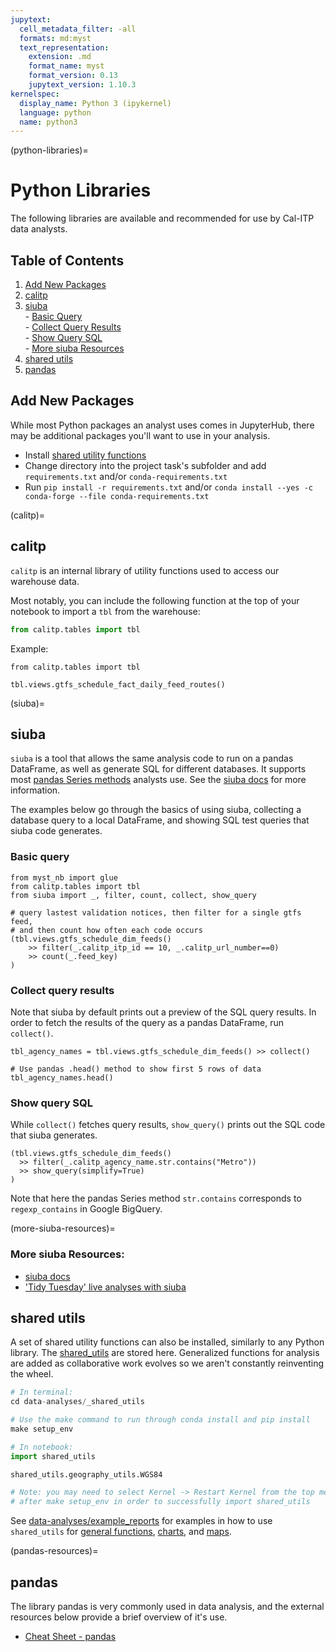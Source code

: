 ```yaml
---
jupytext:
  cell_metadata_filter: -all
  formats: md:myst
  text_representation:
    extension: .md
    format_name: myst
    format_version: 0.13
    jupytext_version: 1.10.3
kernelspec:
  display_name: Python 3 (ipykernel)
  language: python
  name: python3
---
```

(python-libraries)=
# Python Libraries
The following libraries are available and recommended for use by Cal-ITP data analysts.

## Table of Contents
1. [Add New Packages](#add-new-packages)
1. [calitp](#calitp)
1. [siuba](#siuba)
<br> - [Basic Query](#basic-query)
<br> - [Collect Query Results](#collect-query-results)
<br> - [Show Query SQL](#show-query-sql)
<br> - [More siuba Resources](more-siuba-resources)
1. [shared utils](#shared-utils)
1. [pandas](pandas-resources)

## Add New Packages

While most Python packages an analyst uses comes in JupyterHub, there may be additional packages you'll want to use in your analysis.

* Install [shared utility functions](#shared-utils)
* Change directory into the project task's subfolder and add `requirements.txt` and/or `conda-requirements.txt`
* Run `pip install -r requirements.txt` and/or `conda install --yes -c conda-forge --file conda-requirements.txt`


(calitp)=
## calitp
`calitp` is an internal library of utility functions used to access our warehouse data.

Most notably, you can include the following function at the top of your notebook to import a `tbl` from the warehouse:

```python
from calitp.tables import tbl
```

Example:
```{code-cell}
from calitp.tables import tbl

tbl.views.gtfs_schedule_fact_daily_feed_routes()
```

(siuba)=
## siuba
`siuba` is a tool that allows the same analysis code to run on a pandas DataFrame,
as well as generate SQL for different databases.
It supports most [pandas Series methods](https://pandas.pydata.org/pandas-docs/stable/reference/series.html) analysts use. See the [siuba docs](https://siuba.readthedocs.io) for more information.

The examples below go through the basics of using siuba, collecting a database query to a local DataFrame,
and showing SQL test queries that siuba code generates.

### Basic query
```{code-cell}
from myst_nb import glue
from calitp.tables import tbl
from siuba import _, filter, count, collect, show_query

# query lastest validation notices, then filter for a single gtfs feed,
# and then count how often each code occurs
(tbl.views.gtfs_schedule_dim_feeds()
    >> filter(_.calitp_itp_id == 10, _.calitp_url_number==0)
    >> count(_.feed_key)
)
```



### Collect query results
Note that siuba by default prints out a preview of the SQL query results.
In order to fetch the results of the query as a pandas DataFrame, run `collect()`.

```{code-cell}
tbl_agency_names = tbl.views.gtfs_schedule_dim_feeds() >> collect()

# Use pandas .head() method to show first 5 rows of data
tbl_agency_names.head()

```



### Show query SQL

While `collect()` fetches query results, `show_query()` prints out the SQL code that siuba generates.

```{code-cell}
(tbl.views.gtfs_schedule_dim_feeds()
  >> filter(_.calitp_agency_name.str.contains("Metro"))
  >> show_query(simplify=True)
)

```
Note that here the pandas Series method `str.contains` corresponds to `regexp_contains` in Google BigQuery.

(more-siuba-resources)=
### More siuba Resources:
* [siuba docs](https://siuba.readthedocs.io)
* ['Tidy Tuesday' live analyses with siuba](https://www.youtube.com/playlist?list=PLiQdjX20rXMHc43KqsdIowHI3ouFnP_Sf)

## shared utils
A set of shared utility functions can also be installed, similarly to any Python library. The [shared_utils](https://github.com/cal-itp/data-analyses/shared_utils) are stored here. Generalized functions for analysis are added as collaborative work evolves so we aren't constantly reinventing the wheel.

```python
# In terminal:
cd data-analyses/_shared_utils

# Use the make command to run through conda install and pip install
make setup_env

# In notebook:
import shared_utils

shared_utils.geography_utils.WGS84

# Note: you may need to select Kernel -> Restart Kernel from the top menu
# after make setup_env in order to successfully import shared_utils
```

See [data-analyses/example_reports](https://github.com/cal-itp/data-analyses/tree/main/example_report) for examples in how to use `shared_utils` for [general functions](https://github.com/cal-itp/data-analyses/blob/main/example_report/shared_utils_examples.ipynb), [charts](https://github.com/cal-itp/data-analyses/blob/main/example_report/example_charts.ipynb), and [maps](https://github.com/cal-itp/data-analyses/blob/main/example_report/example_maps.ipynb).

(pandas-resources)=
## pandas
The library pandas is very commonly used in data analysis, and the external resources below provide a brief overview of it's use.

* [Cheat Sheet - pandas](https://pandas.pydata.org/Pandas_Cheat_Sheet.pdf)
